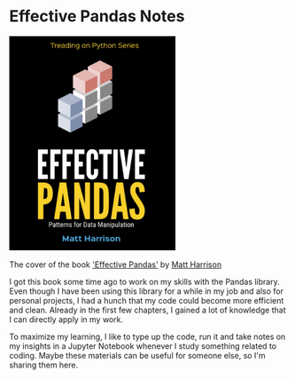 Effective Pandas Notes
==============================

<img src="reports/book_cover.jpg" width=300 />
  
The cover of the book ['Effective Pandas'](https://store.metasnake.com/effective-pandas-book) by [Matt Harrison](https://github.com/mattharrison)

I got this book some time ago to work on my skills with the Pandas library. Even though I have been using this library for a while in my job and also for personal projects, I had a hunch that my code could become more efficient and clean. Already in the first few chapters, I gained a lot of knowledge that I can directly apply in my work.

To maximize my learning, I like to type up the code, run it and take notes on my insights in a Jupyter Notebook whenever I study something related to coding. Maybe these materials can be useful for someone else, so I'm sharing them here.
